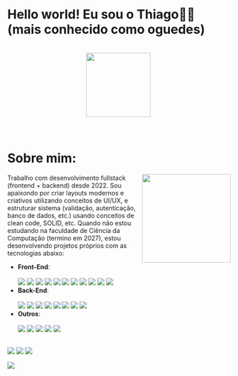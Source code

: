 # Hello world! Eu sou o Thiago👨‍💻 (mais conhecido como oguedes)
</br>

<div align="center">
  <!-- <a href="https://github.com/GuedesThi"><img height="145em" src="https://github-readme-stats.vercel.app/api?username=GuedesThi&show_icons=true&theme=gruvbox&include_all_commits=true&count_private=true&hide_border=true"></a>&nbsp; -->
 <a href="https://github.com/GuedesThi"><img height="145em" src="https://github-readme-stats.vercel.app/api/top-langs/?username=GuedesThi&hide_progress=true&theme=gruvbox&hide_border=true"></a>&nbsp;                                        
</div>
                                          
<!-- Se quiser mudar as cores em &theme veja os nomes em (https://github.com/anuraghazra/github-readme-stats?tab=readme-ov-file#themes) -->

</br>
</br>

<h1 align="left">Sobre mim:</h1>

<img align="right" width="200px" src="https://github.com/GuedesThi/GuedesThi/assets/133881033/965a403d-334f-46bc-99ed-e6b77ebaa85d">


Trabalho com desenvolvimento fullstack (frontend + backend) desde 2022. Sou apaixondo por criar layouts modernos e criativos utilizando conceitos de UI/UX, e estruturar sistema (validação, autenticação, banco de dados, etc.) usando conceitos de clean code, SOLID, etc. Quando não estou estudando na faculdade de Ciência da Computação (termino em 2027), estou desenvolvendo projetos próprios com as tecnologias abaixo: 

- **Front-End**: 
  <div>
    </br>
    <!--Peguei tudo da página (https://dev.to/envoy_/150-badges-for-github-pnk#skills), no site do Shields.io só sei fazer estático -->
    <img src="https://img.shields.io/badge/JavaScript-F7DF1E?style=for-the-badge&logo=javascript&logoColor=black" target_"black">
    <img src="https://img.shields.io/badge/TypeScript-007ACC?style=for-the-badge&logo=typescript&logoColor=white" target_"black">
    <img src="https://img.shields.io/badge/React-20232A?style=for-the-badge&logo=react&logoColor=61DAFB" target_"black">
    <img src="https://img.shields.io/badge/NEXT.JS-black?style=for-the-badge" target_"black">
    <img src="https://img.shields.io/badge/HTML5-E34F26?style=for-the-badge&logo=html5&logoColor=white" target_"black">
    <img src="https://img.shields.io/badge/CSS3-1572B6?style=for-the-badge&logo=css3&logoColor=white" target_"black">
    <img src="https://img.shields.io/badge/Tailwind_CSS-38B2AC?style=for-the-badge&logo=tailwind-css&logoColor=white" target_"black">
    <img src="https://img.shields.io/badge/Bootstrap-563D7C?style=for-the-badge&logo=bootstrap&logoColor=white" target_"black">
    <img src="https://img.shields.io/badge/CSS%20Modules-DB7093?style=for-the-badge&logo=styled-components&logoColor=white"/>
    <img src="https://img.shields.io/badge/GIT-E44C30?style=for-the-badge&logo=git&logoColor=white" target_"black">
    <img src="https://img.shields.io/badge/GitHub-100000?style=for-the-badge&logo=github&logoColor=white" target_"black">
  </div>
- **Back-End**:
  <div>
    </br>
    <img src="https://img.shields.io/badge/Node.js-43853D?style=for-the-badge&logo=node.js&logoColor=white" target_"black">
    <!--<img src="https://img.shields.io/badge/Express.js-404D59?style=for-the-badge" target_"black">-->
    <img src="https://img.shields.io/badge/FASTIFY-black?style=for-the-badge" target_"black">
    <img src="https://img.shields.io/badge/Java-ED8B00?style=for-the-badge&logo=openjdk&logoColor=white" target_"black">
    <img src="https://img.shields.io/badge/Spring-6DB33F?style=for-the-badge&logo=spring&logoColor=white" target_"black">
    <img src="https://img.shields.io/badge/Python-14354C?style=for-the-badge&logo=python&logoColor=green" target_"black">
    <img src="https://img.shields.io/badge/PostgreSQL-316192?style=for-the-badge&logo=postgresql&logoColor=white" target_"black">
    <img src="https://img.shields.io/badge/MySQL-005C84?style=for-the-badge&logo=mysql&logoColor=white" target_"black">
    <img src="https://img.shields.io/badge/MongoDB-4EA94B?style=for-the-badge&logo=mongodb&logoColor=white" target_"black">
    <!-- <img src="https://img.shields.io/badge/Django-092E20?style=for-the-badge&logo=django&logoColor=white" target_"black"> -->
    <!-- Não tinha as logos do Next.js e do Fastify, então criei eles estáticos e apenas adicionei no final da url "?style=for-the-badge" para ter mesma letra -->
  </div>
- **Outros**:
  <div>
    </br>
    <img src="https://img.shields.io/badge/Figma-F24E1E?style=for-the-badge&logo=figma&logoColor=white" target_"black">
    <img src="https://img.shields.io/badge/Microsoft_Excel-217346?style=for-the-badge&logo=microsoft-excel&logoColor=white" target_"black">
    <img src="https://img.shields.io/badge/Microsoft_Word-2B579A?style=for-the-badge&logo=microsoft-word&logoColor=white" target_"black">
    <img src="https://img.shields.io/badge/Wordpress-21759B?style=for-the-badge&logo=wordpress&logoColor=white" target_"black">
    <img src="https://img.shields.io/badge/Notion-000000?style=for-the-badge&logo=notion&logoColor=white" target_"black"> 
  </div>



</br>

  <div>
    <a href="https://www.linkedin.com/in/thiago-21-oguedes/" target_"black"><img src="https://img.shields.io/badge/LinkedIn-0077B5?style=for-the-badge&logo=linkedin&logoColor=white" target_"black"></a>
    <a href = "mailto:thiagodossantosguedes@gmail.com" target_"black"><img src="https://img.shields.io/badge/Gmail-D14836?style=for-the-badge&logo=gmail&logoColor=white" target_"black"></a>
     <a href="https://www.instagram.com/thiagoguedes_2112/" target="_blank"><img src="https://img.shields.io/badge/-Instagram-%23E4405F?style=for-the-badge&logo=instagram&logoColor=white" target="_blank"></a>
  <!--<a href="https://discord.gg/P2FHsjnT"><img src="https://img.shields.io/badge/Discord-7289DA?style=for-the-badge&logo=discord&logoColor=white" alt="Discord logo"></a>-->
  </div>

![](http://github-profile-summary-cards.vercel.app/api/cards/profile-details?username=GuedesThi&theme=gruvbox)
  
